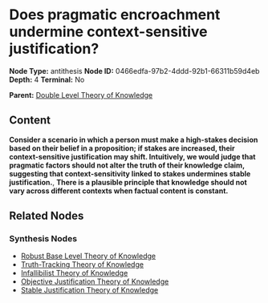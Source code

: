 # Does pragmatic encroachment undermine context-sensitive justification?

**Node Type:** antithesis
**Node ID:** 0466edfa-97b2-4ddd-92b1-66311b59d4eb
**Depth:** 4
**Terminal:** No

**Parent:** [Double Level Theory of Knowledge](double-level-theory-of-knowledge-synthesis-06611ec8-5556-4333-a1b4-9cf8adb32568.md)

## Content

**Consider a scenario in which a person must make a high-stakes decision based on their belief in a proposition; if stakes are increased, their context-sensitive justification may shift. Intuitively, we would judge that pragmatic factors should not alter the truth of their knowledge claim, suggesting that context-sensitivity linked to stakes undermines stable justification.**, **There is a plausible principle that knowledge should not vary across different contexts when factual content is constant.**

## Related Nodes

### Synthesis Nodes

- [Robust Base Level Theory of Knowledge](robust-base-level-theory-of-knowledge-synthesis-6788e322-2171-47c3-960a-6db198e27f54.md)
- [Truth-Tracking Theory of Knowledge](truth-tracking-theory-of-knowledge-synthesis-158bb7dd-7661-46c8-b426-2e93729b21ce.md)
- [Infallibilist Theory of Knowledge](infallibilist-theory-of-knowledge-synthesis-6e28751d-8255-4c13-a6b9-2f42af3ed268.md)
- [Objective Justification Theory of Knowledge](objective-justification-theory-of-knowledge-synthesis-74fa8ce4-cba1-4883-b9a8-c9899ab6ffda.md)
- [Stable Justification Theory of Knowledge](stable-justification-theory-of-knowledge-synthesis-65d56682-84c3-49c3-99c0-d83331cda343.md)
